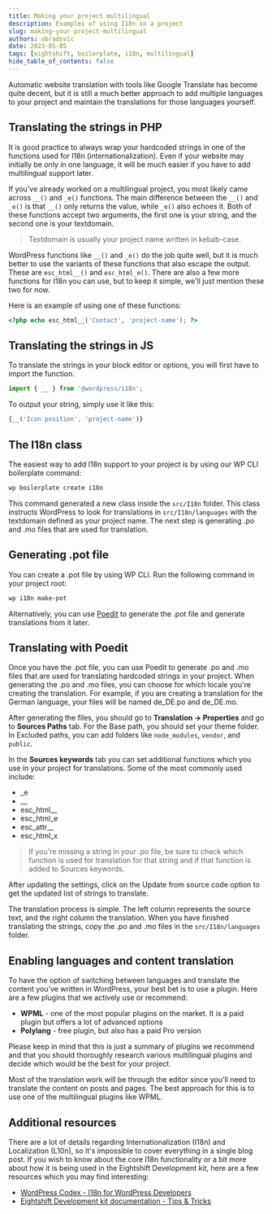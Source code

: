 ```yaml
---
title: Making your project multilingual
description: Examples of using I18n in a project
slug: making-your-project-multilingual
authors: obradovic
date: 2023-05-05
tags: [eightshift, boilerplate, i18n, multilingual]
hide_table_of_contents: false
---
```


Automatic website translation with tools like Google Translate has become quite decent, but it is still a much better approach to add multiple languages to your project and maintain the translations for those languages yourself.
<!--truncate-->

## Translating the strings in PHP
It is good practice to always wrap your hardcoded strings in one of the functions used for I18n (internationalization). Even if your website may initially be only in one language, it will be much easier if you have to add multilingual support later.

If you've already worked on a multilingual project, you most likely came across `__()` and `_e()` functions. The main difference between the `__()` and `_e()` is that `__()` only returns the value, while `_e()` also echoes it. Both of these functions accept two arguments, the first one is your string, and the second one is your textdomain.

> Textdomain is usually your project name written in kebab-case.

WordPress functions like `__()` and `_e()` do the job quite well, but it is much better to use the variants of these functions that also escape the output. These are `esc_html__()` and `esc_html_e()`. There are also a few more functions for I18n you can use, but to keep it simple, we'll just mention these two for now.

Here is an example of using one of these functions:
```php
<?php echo esc_html__('Contact', 'project-name'); ?>
```

## Translating the strings in JS
To translate the strings in your block editor or options, you will first have to import the function.
```jsx
import { __ } from '@wordpress/i18n';
```
To output your string, simply use it like this:
```jsx
{__('Icon position', 'project-name')}
```

## The I18n class
The easiest way to add I18n support to your project is by using our WP CLI boilerplate command:
```bash
wp boilerplate create i18n
```

This command generated a new class inside the `src/I18n` folder. This class instructs WordPress to look for translations in `src/I18n/languages` with the textdomain defined as your project name. The next step is generating .po and .mo files that are used for translation.

## Generating .pot file
You can create a .pot file by using WP CLI. Run the following command in your project root:
```bash
wp i18n make-pot
```

Alternatively, you can use [Poedit](https://poedit.net/) to generate the .pot file and generate translations from it later.

## Translating with Poedit
Once you have the .pot file, you can use Poedit to generate .po and .mo files that are used for translating hardcoded strings in your project. When generating the .po and .mo files, you can choose for which locale you're creating the translation. For example, if you are creating a translation for the German language, your files will be named de_DE.po and de_DE.mo.

After generating the files, you should go to **Translation -> Properties** and go to **Sources Paths** tab. For the Base path, you should set your theme folder. In Excluded paths, you can add folders like `node_modules`, `vendor`, and `public`.

In the **Sources keywords** tab you can set additional functions which you use in your project for translations. Some of the most commonly used include:
- _e
- __
- esc_html__
- esc_html_e
- esc_attr__
- esc_html_x

> If you're missing a string in your .po file, be sure to check which function is used for translation for that string and if that function is added to Sources keywords.

After updating the settings, click on the Update from source code option to get the updated list of strings to translate.

The translation process is simple. The left column represents the source text, and the right column the translation. When you have finished translating the strings, copy the .po and .mo files in the `src/I18n/languages` folder.

## Enabling languages and content translation
To have the option of switching between languages and translate the content you've written in WordPress, your best bet is to use a plugin. Here are a few plugins that we actively use or recommend:
- **WPML** - one of the most popular plugins on the market. It is a paid plugin but offers a lot of advanced options
- **Polylang** - free plugin, but also has a paid Pro version

Please keep in mind that this is just a summary of plugins we recommend and that you should thoroughly research various multilingual plugins and decide which would be the best for your project.

Most of the translation work will be through the editor since you'll need to translate the content on posts and pages. The best approach for this is to use one of the multilingual plugins like WPML.

## Additional resources
There are a lot of details regarding Internationalization (I18n) and Localization (L10n), so it's impossible to cover everything in a single blog post. If you wish to know about the core I18n functionality or a bit more about how it is being used in the Eightshift Development kit, here are a few resources which you may find interesting:
- [WordPress Codex - I18n for WordPress Developers](https://codex.wordpress.org/I18n_for_WordPress_Developers)
- [Eightshift Development kit documentation - Tips & Tricks](https://eightshift.com/docs/basics/tips-tricks/#internationalization-i18n-and-localization-l10n)
